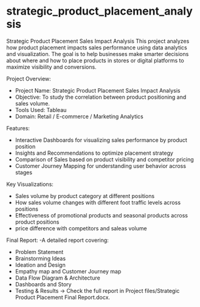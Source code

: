# strategic_product_placement_analysis
Strategic Product Placement Sales Impact Analysis
This project analyzes how product placement impacts sales performance using data analytics and visualization. The goal is to help businesses make smarter decisions about where and how to place products in stores or digital platforms to maximize visibility and conversions.

Project Overview:
- Project Name: Strategic Product Placement Sales Impact Analysis
- Objective: To study the correlation between product positioning and sales volume.
- Tools Used: Tableau
- Domain: Retail / E-commerce / Marketing Analytics

Features:
- Interactive Dashboards for visualizing sales performance by product position
- Insights and Recommendations to optimize placement strategy
- Comparison of Sales based on product visibility and competitor pricing
- Customer Journey Mapping for understanding user behavior across stages

Key Visualizations:
- Sales volume by product category at different positions
- How sales volume changes with different foot traffic levels across positions
- Effectiveness of promotional products and seasonal products across product positions
- price difference with competitors and saleas volume

Final Report:
-A detailed report covering:
  - Problem Statement
  - Brainstorming Ideas
  - Ideation and Design
  - Empathy map and Customer Journey map
  - Data Flow Diagram & Architecture
  - Dashboards and Story
  - Testing & Results
  → Check the full report in Project files/Strategic Product Placement Final Report.docx.
